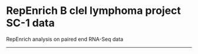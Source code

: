 # RepEnrich B clel lymphoma project SC-1 data
RepEnrich analysis on paired end RNA-Seq data


*****************************************
